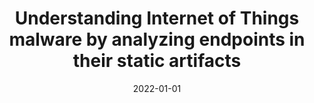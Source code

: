 ---
title: "Understanding Internet of Things malware by analyzing endpoints in their static artifacts"
collection: publications
permalink: /publication/2022-01-01-Understanding-Internet-of-Things-malware-by-analyzing-endpoints-in-their-static-artifacts
date: 2022-01-01
venue: 'Comput. Networks'
paperurl: 'https://doi.org/10.1016/j.comnet.2022.108768'
citation: ' Jinchun Choi,  Afsah Anwar,  Abdulrahman Alabduljabbar,  Hisham Alasmary,  Jeffrey Spaulding,  An Wang,  Songqing Chen,  DaeHun Nyang,  Amro Awad,  David Mohaisen, &quot;Understanding Internet of Things malware by analyzing endpoints in their static artifacts.&quot; Comput. Networks, 2022.'
---